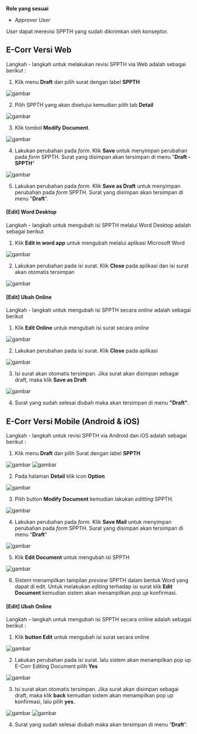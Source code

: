 **Role yang sesuai**

- *Approver User*

*User* dapat merevisi SPPTH yang sudah dikirimkan oleh konseptor. 

## **E-Corr Versi Web**

Langkah - langkah untuk melakukan revisi SPPTH via Web adalah sebagai berikut :

1. Klik menu **Draft** dan pilih surat dengan label **SPPTH**

![gambar](SPPTH/SPPTH_Web/02TH35.png)

2. Pilih SPPTH yang akan disetujui kemudian pilih tab **Detail**

![gambar](SPPTH/SPPTH_Web/02TH36.png)

3. Klik tombol **Modify Document**.

![gambar](SPPTH/SPPTH_Web/02TH37.png)

4. Lakukan perubahan pada *form*. Klik **Save** untuk menyimpan perubahan pada *form* SPPTH. Surat yang disimpan akan tersimpan di menu "**Draft - SPPTH**"

![gambar](SPPTH/SPPTH_Web/02TH38.png)

5. Lakukan perubahan pada *form*. Klik **Save as Draft** untuk menyimpan perubahan pada *form* SPPTH. Surat yang disimpan akan tersimpan di menu "**Draft**".

#### **[Edit] Word Desktop**

Langkah - langkah untuk mengubah isi SPPTH melalui Word Desktop adalah sebagai berikut

1. Klik **Edit in word app** untuk mengubah melalui aplikasi Microsoft Word

![gambar](SPPTH/SPPTH_Web/02TH42.png)

2. Lakukan perubahan pada isi surat. Klik **Close** pada aplikasi dan isi surat akan otomatis tersimpan

![gambar](SPPTH/SPPTH_Web/02TH43.png)

#### **[Edit] Ubah Online**

Langkah - langkah untuk mengubah isi SPPTH secara *online* adalah sebagai berikut

1. Klik **Edit Online** untuk mengubah isi surat secara *online*

![gambar](SPPTH/SPPTH_Web/02TH44.png)

2. Lakukan perubahan pada isi surat. Klik **Close** pada aplikasi

![gambar](SPPTH/SPPTH_Web/02TH45.png)

3. Isi surat akan otomatis tersimpan. Jika surat akan disimpan sebagai draft, maka klik **Save as Draft**

![gambar](SPPTH/SPPTH_Web/02TH38.png)

4. Surat yang sudah selesai diubah maka akan tersimpan di menu **"Draft"**.



## **E-Corr Versi Mobile (Android & iOS)**

Langkah - langkah untuk revisi SPPTH via Android dan iOS adalah sebagai berikut :

1. Klik menu **Draft** dan pilih Surat dengan label **SPPTH**

![gambar](SPPTH/SPPTH_Android/DraftSPPTH/02A01.jpg) ![gambar](SPPTH/SPPTH_Android/DraftSPPTH/02A02.jpg)

2. Pada halaman **Detail**  klik icon **Option**

![gambar](SPPTH/SPPTH_Android/DraftSPPTH/02A04.jpg)

3. Pilih button **Modify Document** kemudian lakukan _editting_ SPPTH.

![gambar](SPPTH/SPPTH_Android/DraftSPPTH/02A05.jpg)

4. Lakukan perubahan pada _form_. Klik **Save Mail** untuk menyimpan perubahan pada _form_ SPPTH. Surat yang disimpan akan tersimpan di menu “**Draft**"

![gambar](SPPTH/SPPTH_Android/DraftSPPTH/02A06.jpg) 

5. Klik **Edit Document** untuk mengubah isi SPPTH
   
![gambar](SPPTH/SPPTH_Android/DraftSPPTH/02A07.jpg)

6. Sistem menampilkan tampilan _preview_ SPPTH dalam bentuk Word yang dapat di edit. Untuk melakukan _editing_ terhadap isi surat klik **Edit Document** kemudian sistem akan menampilkan _pop up_ konfirmasi.

#### **[Edit] Ubah Online**

Langkah – langkah untuk mengubah isi SPPTH secara online adalah sebagai berikut :

1. Klik  **button Edit** untuk mengubah isi surat secara online

![gambar](SPPTH/SPPTH_Android/DraftSPPTH/02U01.jpg) 

2. Lakukan perubahan pada isi surat. lalu sistem akan menampilkan pop up E-Corr Editing Document pilih **Yes**

![gambar](SPPTH/SPPTH_Android/DraftSPPTH/02U02.jpg)

3. Isi surat akan otomatis tersimpan. Jika surat akan disimpan sebagai draft, maka klik **back** kemudian sistem akan menampilkan pop up konfirmasi, lalu pilih **yes**. 

![gambar](SPPTH/SPPTH_Android/DraftSPPTH/02U03.jpg) ![gambar](SPPTH/SPPTH_Android/DraftSPPTH/02U04.jpg)

4. Surat yang sudah selesai diubah maka akan tersimpan di menu “**Draft**".

